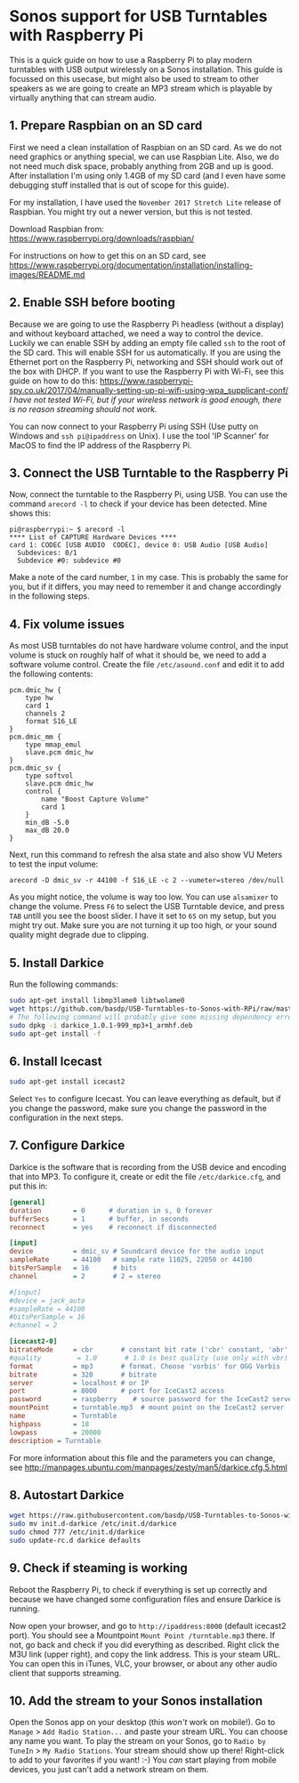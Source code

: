 # Sonos support for USB Turntables with Raspberry Pi
This is a quick guide on how to use a Raspberry Pi to play modern turntables with USB output wirelessly on a Sonos installation. This guide is focussed on this usecase, but might also be used to stream to other speakers as we are going to create an MP3 stream which is playable by virtually anything that can stream audio.

## 1. Prepare Raspbian on an SD card
First we need a clean installation of Raspbian on an SD card. As we do not need graphics or anything special, we can use Raspbian Lite. Also, we do not need much disk space, probably anything from 2GB and up is good. After installation I'm using only 1.4GB of my SD card (and I even have some debugging stuff installed that is out of scope for this guide).

For my installation, I have used the `November 2017 Stretch Lite` release of Raspbian. You might try out a newer version, but this is not tested.

Download Raspbian from: https://www.raspberrypi.org/downloads/raspbian/

For instructions on how to get this on an SD card, see https://www.raspberrypi.org/documentation/installation/installing-images/README.md

## 2. Enable SSH before booting
Because we are going to use the Raspberry Pi headless (without a display) and without keyboard attached, we need a way to control the device. Luckily we can enable SSH by adding an empty file called `ssh` to the root of the SD card. This will enable SSH for us automatically. If you are using the Ethernet port on the Raspberry Pi, networking and SSH should work out of the box with DHCP. If you want to use the Raspberry Pi with Wi-Fi, see this guide on how to do this: https://www.raspberrypi-spy.co.uk/2017/04/manually-setting-up-pi-wifi-using-wpa_supplicant-conf/
_I have not tested Wi-Fi, but if your wireless network is good enough, there is no reason streaming should not work._

You can now connect to your Raspberry Pi using SSH (Use putty on Windows and `ssh pi@ipaddress` on Unix). I use the tool 'IP Scanner' for MacOS to find the IP address of the Raspberry Pi.

## 3. Connect the USB Turntable to the Raspberry Pi
Now, connect the turntable to the Raspberry Pi, using USB. You can use the command `arecord -l` to check if your device has been detected. Mine shows this:
```
pi@raspberrypi:~ $ arecord -l
**** List of CAPTURE Hardware Devices ****
card 1: CODEC [USB AUDIO  CODEC], device 0: USB Audio [USB Audio]
  Subdevices: 0/1
  Subdevice #0: subdevice #0
```
Make a note of the card number, `1` in my case. This is probably the same for you, but if it differs, you may need to remember it and change accordingly in the following steps.

## 4. Fix volume issues
As most USB turntables do not have hardware volume control, and the input volume is stuck on roughly half of what it should be, we need to add a software volume control.
Create the file `/etc/asound.conf` and edit it to add the following contents:
```
pcm.dmic_hw {
    type hw
    card 1
    channels 2
    format S16_LE
}
pcm.dmic_mm {
    type mmap_emul
    slave.pcm dmic_hw
}
pcm.dmic_sv {
    type softvol
    slave.pcm dmic_hw
    control {
        name "Boost Capture Volume"
        card 1
    }
    min_dB -5.0
    max_dB 20.0
}
```
Next, run this command to refresh the alsa state and also show VU Meters to test the input volume:

```arecord -D dmic_sv -r 44100 -f S16_LE -c 2 --vumeter=stereo /dev/null```

As you might notice, the volume is way too low. You can use `alsamixer` to change the volume. Press `F6` to select the USB Turntable device, and press `TAB` untill you see the boost slider. I have it set to `65` on my setup, but you might try out. Make sure you are not turning it up too high, or your sound quality might degrade due to clipping.

## 5. Install Darkice
Run the following commands:
```sh
sudo apt-get install libmp3lame0 libtwolame0
wget https://github.com/basdp/USB-Turntables-to-Sonos-with-RPi/raw/master/darkice_1.0.1-999_mp3%2B1_armhf.deb
# The following command will probably give some missing dependency errors, but that will be corrected with the next command
sudo dpkg -i darkice_1.0.1-999_mp3+1_armhf.deb
sudo apt-get install -f
```

## 6. Install Icecast
```sh
sudo apt-get install icecast2
```
Select `Yes` to configure Icecast. You can leave everything as default, but if you change the password, make sure you change the password in the configuration in the next steps.

## 7. Configure Darkice
Darkice is the software that is recording from the USB device and encoding that into MP3. To configure it, create or edit the file `/etc/darkice.cfg`, and put this in:
```ini
[general]
duration        = 0      # duration in s, 0 forever
bufferSecs      = 1      # buffer, in seconds
reconnect       = yes    # reconnect if disconnected

[input]
device          = dmic_sv # Soundcard device for the audio input
sampleRate      = 44100   # sample rate 11025, 22050 or 44100
bitsPerSample   = 16      # bits
channel         = 2       # 2 = stereo

#[input]
#device = jack_auto
#sampleRate = 44100
#bitsPerSample = 16
#channel = 2

[icecast2-0]
bitrateMode     = cbr       # constant bit rate ('cbr' constant, 'abr' average)
#quality         = 1.0       # 1.0 is best quality (use only with vbr)
format          = mp3       # format. Choose 'vorbis' for OGG Vorbis
bitrate         = 320       # bitrate
server          = localhost # or IP
port            = 8000      # port for IceCast2 access
password        = raspberry    # source password for the IceCast2 server
mountPoint      = turntable.mp3  # mount point on the IceCast2 server .mp3 or .ogg
name            = Turntable
highpass        = 18
lowpass         = 20000
description	= Turntable
```
For more information about this file and the parameters you can change, see http://manpages.ubuntu.com/manpages/zesty/man5/darkice.cfg.5.html

## 8. Autostart Darkice
```bash
wget https://raw.githubusercontent.com/basdp/USB-Turntables-to-Sonos-with-RPi/master/init.d-darkice
sudo mv init.d-darkice /etc/init.d/darkice
sudo chmod 777 /etc/init.d/darkice
sudo update-rc.d darkice defaults
```

## 9. Check if steaming is working
Reboot the Raspberry Pi, to check if everything is set up correctly and because we have changed some configuration files and ensure Darkice is running. 

Now open your browser, and go to `http://ipaddress:8000` (default icecast2 port). You should see a Mountpoint `Mount Point /turntable.mp3` there. If not, go back and check if you did everything as described. 
Right click the M3U link (upper right), and copy the link address. This is your steam URL. You can open this in iTunes, VLC, your browser, or about any other audio client that supports streaming.

## 10. Add the stream to your Sonos installation
Open the Sonos app on your desktop (this _won't_ work on mobile!). Go to `Manage` > `Add Radio Station...` and paste your stream URL. You can choose any name you want.
To play the stream on your Sonos, go to `Radio by TuneIn` > `My Radio Stations`. Your stream should show up there! Right-click to add to your favorites if you want! :-)
You _can_ start playing from mobile devices, you just can't add a network stream on them.
